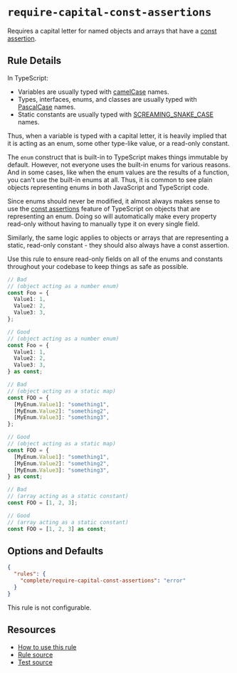 # `require-capital-const-assertions`

Requires a capital letter for named objects and arrays that have a [const assertion](https://www.typescriptlang.org/docs/handbook/release-notes/typescript-3-4.html#const-assertions).

## Rule Details

In TypeScript:

- Variables are usually typed with [camelCase](https://en.wikipedia.org/wiki/Camel_case) names.
- Types, interfaces, enums, and classes are usually typed with [PascalCase](https://techterms.com/definition/pascalcase) names.
- Static constants are usually typed with [SCREAMING_SNAKE_CASE](https://en.wikipedia.org/wiki/Snake_case) names.

Thus, when a variable is typed with a capital letter, it is heavily implied that it is acting as an enum, some other type-like value, or a read-only constant.

The `enum` construct that is built-in to TypeScript makes things immutable by default. However, not everyone uses the built-in enums for various reasons. And in some cases, like when the enum values are the results of a function, you can't use the built-in enums at all. Thus, it is common to see plain objects representing enums in both JavaScript and TypeScript code.

Since enums should never be modified, it almost always makes sense to use the [const assertions](https://www.typescriptlang.org/docs/handbook/release-notes/typescript-3-4.html#const-assertions) feature of TypeScript on objects that are representing an enum. Doing so will automatically make every property read-only without having to manually type it on every single field.

Similarly, the same logic applies to objects or arrays that are representing a static, read-only constant - they should also always have a const assertion.

Use this rule to ensure read-only fields on all of the enums and constants throughout your codebase to keep things as safe as possible.

```ts
// Bad
// (object acting as a number enum)
const Foo = {
  Value1: 1,
  Value2: 2,
  Value3: 3,
};

// Good
// (object acting as a number enum)
const Foo = {
  Value1: 1,
  Value2: 2,
  Value3: 3,
} as const;

// Bad
// (object acting as a static map)
const FOO = {
  [MyEnum.Value1]: "something1",
  [MyEnum.Value2]: "something2",
  [MyEnum.Value3]: "something3",
};

// Good
// (object acting as a static map)
const FOO = {
  [MyEnum.Value1]: "something1",
  [MyEnum.Value2]: "something2",
  [MyEnum.Value3]: "something3",
} as const;

// Bad
// (array acting as a static constant)
const FOO = [1, 2, 3];

// Good
// (array acting as a static constant)
const FOO = [1, 2, 3] as const;
```

## Options and Defaults

```json
{
  "rules": {
    "complete/require-capital-const-assertions": "error"
  }
}
```

This rule is not configurable.

## Resources

- [How to use this rule](../..)
- [Rule source](https://github.com/complete-ts/complete/blob/main/packages/eslint-plugin-complete/src/rules/require-capital-const-assertions.ts)
- [Test source](https://github.com/complete-ts/complete/blob/main/packages/eslint-plugin-complete/tests/rules/require-capital-const-assertions.test.ts)
